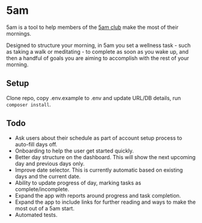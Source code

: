 # 5am
5am is a tool to help members of the [5am club](https://www.amazon.co.uk/5-AM-Club-Robin-Sharma/dp/0008312834) make the most of their mornings.

Designed to structure your morning, in 5am you set a wellness task - such as taking a walk or meditating - to complete as soon as you wake up, and then a handful of goals you are aiming to accomplish with the rest of your morning.

## Setup
Clone repo, copy .env.example to .env and update URL/DB details, run `composer install`.


## Todo
- Ask users about their schedule as part of account setup process to auto-fill days off.
- Onboarding to help the user get started quickly.
- Better day structure on the dashboard. This will show the next upcoming day and previous days only.
- Improve date selector. This is currently automatic based on existing days and the current date.
- Ability to update progress of day, marking tasks as complete/incomplete.
- Expand the app with reports around progress and task completion.
- Expand the app to include links for further reading and ways to make the most out of a 5am start.
- Automated tests.

